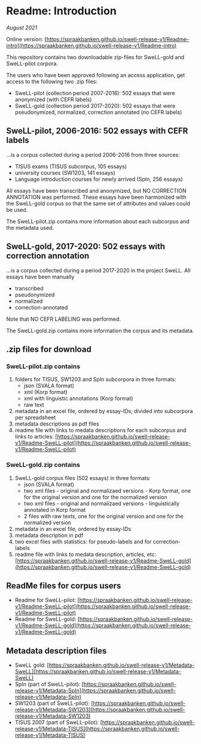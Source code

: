 # Readme: Introduction
*August 2021*

Online version: [https://spraakbanken.github.io/swell-release-v1/Readme-intro](https://spraakbanken.github.io/swell-release-v1/Readme-intro)

This repository contains two downloadable zip-files for SweLL-gold and SweLL-pilot corpora. 

The users who have been approved following an access application, get access to the following two .zip files:

* SweLL-pilot (collection period 2007-2016): 502 essays that were anonymized (with CEFR labels)
* SweLL-gold  (collection period 2017-2020): 502 essays that were pseudonymized, normalized, correction annotated (no CEFR labels)


## SweLL-pilot, 2006-2016: 502 essays with CEFR labels
...is a corpus collected during a period 2006-2016 from three sources: 

* TISUS exams (TISUS subcorpus, 105 essays) 
* university courses (SW1203, 141 essays)
* Language introduction courses for newly arrived (SpIn, 256 essays)

All essays have been transcribed and anonymized, but NO CORRECTION ANNOTATION was performed. These essays have been harmonized with the SweLL-gold corpus so that the same set of attributes and values could be used. 

The SweLL-pilot.zip contains more information about each subcorpus and the metadata used.

## SweLL-gold, 2017-2020: 502 essays with correction annotation
...is a corpus collected during a period 2017-2020 in the project SweLL. All essays have been manually 
* transcribed 
* pseudonymized
* normalized
* correction-annotated 

Note that NO CEFR LABELING was performed.  

The SweLL-gold.zip contains more information the corpus and its metadata.


## .zip files for download

### SweLL-pilot.zip contains

1. folders for TISUS, SW1203 and SpIn subcorpora in three formats: 
    * json (SVALA format) 
    * xml (Korp format) 
    * xml with linguistic annotations (Korp format)
    * raw text
2. metadata in an excel file, ordered by essay-IDs; divided into subcorpora per spreadsheet
3. metadata descriptions as pdf files
4. readme file with links to medata descriptions for each subcorpus and links to articles: [https://spraakbanken.github.io/swell-release-v1/Readme-SweLL-pilot](https://spraakbanken.github.io/swell-release-v1/Readme-SweLL-pilot)
 

### SweLL-gold.zip contains

1. SweLL-gold corpus files (502 essays) in three formats: 
    * json (SVALA format) 
    * two xml files - original and normalizaed versions - Korp format, one for the original version and one for the normalized version 
    * two xml files - original and normalizaed versions - linguistically annotated in Korp format
    * 2 files with raw texts, one for the original version and one for the normalized version
2. metadata in an excel file, ordered by essay-IDs
3. metadata description in pdf 
4. two excel files with statistics: for pseudo-labels and for correction-labels
5. readme file with links to medata description, articles, etc: [https://spraakbanken.github.io/swell-release-v1/Readme-SweLL-gold](https://spraakbanken.github.io/swell-release-v1/Readme-SweLL-gold)
 

## ReadMe files for corpus users 

* Readme for SweLL-pilot: [https://spraakbanken.github.io/swell-release-v1/Readme-SweLL-pilot](https://spraakbanken.github.io/swell-release-v1/Readme-SweLL-pilot)
* Readme for SweLL-gold: [https://spraakbanken.github.io/swell-release-v1/Readme-SweLL-gold](https://spraakbanken.github.io/swell-release-v1/Readme-SweLL-gold)

## Metadata description files
 
* SweLL gold: [https://spraakbanken.github.io/swell-release-v1/Metadata-SweLL](https://spraakbanken.github.io/swell-release-v1/Metadata-SweLL)
* SpIn (part of SweLL-pilot): [https://spraakbanken.github.io/swell-release-v1/Metadata-SpIn](https://spraakbanken.github.io/swell-release-v1/Metadata-SpIn)
* SW1203 (part of SweLL-pilot): [https://spraakbanken.github.io/swell-release-v1/Metadata-SW1203](https://spraakbanken.github.io/swell-release-v1/Metadata-SW1203)
* TISUS 2007 (part of SweLL-pilot): [https://spraakbanken.github.io/swell-release-v1/Metadata-TISUS](https://spraakbanken.github.io/swell-release-v1/Metadata-TISUS)


